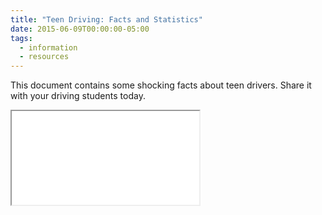 ```yaml
---
title: "Teen Driving: Facts and Statistics"
date: 2015-06-09T00:00:00-05:00
tags:
  - information
  - resources
---
```

This document contains some shocking facts about teen drivers. Share it with your driving students today.

<div class="pdf-container">
  <iframe src="/static/img/pdf/teen_driving_facts.pdf"></iframe>
</div>
